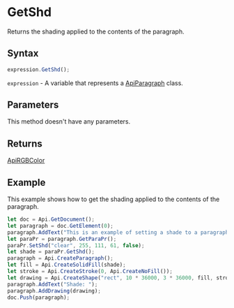# GetShd

Returns the shading applied to the contents of the paragraph.

## Syntax

```javascript
expression.GetShd();
```

`expression` - A variable that represents a [ApiParagraph](../ApiParagraph.md) class.

## Parameters

This method doesn't have any parameters.

## Returns

[ApiRGBColor](../../ApiRGBColor/ApiRGBColor.md)

## Example

This example shows how to get the shading applied to the contents of the paragraph.

```javascript editor-docx
let doc = Api.GetDocument();
let paragraph = doc.GetElement(0);
paragraph.AddText("This is an example of setting a shade to a paragraph. ");
let paraPr = paragraph.GetParaPr();
paraPr.SetShd("clear", 255, 111, 61, false);
let shade = paraPr.GetShd();
paragraph = Api.CreateParagraph();
let fill = Api.CreateSolidFill(shade);
let stroke = Api.CreateStroke(0, Api.CreateNoFill());
let drawing = Api.CreateShape("rect", 10 * 36000, 3 * 36000, fill, stroke);
paragraph.AddText("Shade: ");
paragraph.AddDrawing(drawing);
doc.Push(paragraph);
```
